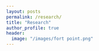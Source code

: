 ```yaml
---
layout: posts
permalink: /research/
title: "Research"
author_profile: true
header:
  image: "/images/fort point.png"
---
```



